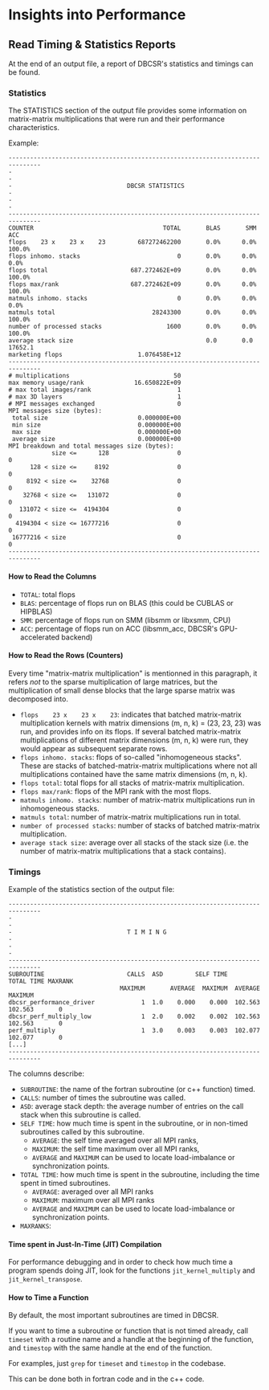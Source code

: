 # Insights into Performance

## Read Timing & Statistics Reports

At the end of an output file, a report of DBCSR's statistics and timings can be found.

### Statistics

The STATISTICS section of the output file provides some information on matrix-matrix multiplications that were run and their performance characteristics.

Example:

```
-------------------------------------------------------------------------------
-                                                                             -
-                                DBCSR STATISTICS                             -
-                                                                             -
-------------------------------------------------------------------------------
COUNTER                                    TOTAL       BLAS       SMM       ACC
flops    23 x    23 x    23         687272462200       0.0%      0.0%    100.0%
flops inhomo. stacks                           0       0.0%      0.0%      0.0%
flops total                       687.272462E+09       0.0%      0.0%    100.0%
flops max/rank                    687.272462E+09       0.0%      0.0%    100.0%
matmuls inhomo. stacks                         0       0.0%      0.0%      0.0%
matmuls total                           28243300       0.0%      0.0%    100.0%
number of processed stacks                  1600       0.0%      0.0%    100.0%
average stack size                                     0.0       0.0   17652.1
marketing flops                     1.076458E+12
-------------------------------------------------------------------------------
# multiplications                             50
max memory usage/rank              16.650822E+09
# max total images/rank                        1
# max 3D layers                                1
# MPI messages exchanged                       0
MPI messages size (bytes):
 total size                         0.000000E+00
 min size                           0.000000E+00
 max size                           0.000000E+00
 average size                       0.000000E+00
MPI breakdown and total messages size (bytes):
            size <=      128                   0                        0
      128 < size <=     8192                   0                        0
     8192 < size <=    32768                   0                        0
    32768 < size <=   131072                   0                        0
   131072 < size <=  4194304                   0                        0
  4194304 < size <= 16777216                   0                        0
 16777216 < size                               0                        0
-------------------------------------------------------------------------------
```

#### How to Read the Columns

- `TOTAL`: total flops
- `BLAS`: percentage of flops run on BLAS (this could be CUBLAS or HIPBLAS)
- `SMM`: percentage of flops run on SMM (libsmm or libxsmm, CPU)
- `ACC`: percentage of flops run on ACC (libsmm_acc, DBCSR's GPU-accelerated backend)

#### How to Read the Rows (Counters)

Every time "matrix-matrix multiplication" is mentionned in this paragraph, it refers *not* to the sparse multiplication of large matrices, but the multiplication of small dense blocks that the large sparse matrix was decomposed into.

- `flops    23 x    23 x    23`: indicates that batched matrix-matrix multiplication kernels with matrix dimensions (m, n, k) = (23, 23, 23) was run, and provides info on its flops. If several batched matrix-matrix multiplications of different matrix dimensions (m, n, k) were run, they would appear as subsequent separate rows.
- `flops inhomo. stacks`: flops of so-called "inhomogeneous stacks". These are stacks of batched-matrix-matrix multiplications where not all multiplications contained have the same matrix dimensions (m, n, k).
- `flops total`: total flops for all stacks of matrix-matrix multiplication.
- `flops max/rank`: flops of the MPI rank with the most flops.
- `matmuls inhomo. stacks`: number of matrix-matrix multiplications run in inhomogeneous stacks.
- `matmuls total`: number of matrix-matrix multiplications run in total.
- `number of processed stacks`: number of stacks of batched matrix-matrix multiplication.
- `average stack size`: average over all stacks of the stack size (i.e. the number of matrix-matrix multiplications that a stack contains).

### Timings

Example of the statistics section of the output file:

```
-------------------------------------------------------------------------------
-                                                                             -
-                                T I M I N G                                  -
-                                                                             -
-------------------------------------------------------------------------------
SUBROUTINE                       CALLS  ASD         SELF TIME        TOTAL TIME MAXRANK
                               MAXIMUM       AVERAGE  MAXIMUM  AVERAGE  MAXIMUM
dbcsr_performance_driver             1  1.0    0.000    0.000  102.563  102.563       0
dbcsr_perf_multiply_low              1  2.0    0.002    0.002  102.563  102.563       0
perf_multiply                        1  3.0    0.003    0.003  102.077  102.077       0
[...]
-------------------------------------------------------------------------------
```

The columns describe:

- `SUBROUTINE`: the name of the fortran subroutine (or c++ function) timed.
- `CALLS`: number of times the subroutine was called.
- `ASD`: average stack depth: the average number of entries on the call stack when this subroutine is called.
- `SELF TIME`: how much time is spent in the subroutine, or in non-timed subroutines called by this subroutine.
    - `AVERAGE`: the self time averaged over all MPI ranks,
    - `MAXIMUM`: the self time maximum over all MPI ranks,
    - `AVERAGE` and `MAXIMUM` can be used to locate load-imbalance or synchronization points.
- `TOTAL TIME`: how much time is spent in the subroutine, including the time spent in timed subroutines.
    - `AVERAGE`: averaged over all MPI ranks
    - `MAXIMUM`: maximum over all MPI ranks
    - `AVERAGE` and `MAXIMUM` can be used to locate load-imbalance or synchronization points.
- `MAXRANKS`: 

#### Time spent in Just-In-Time (JIT) Compilation

For performance debugging and in order to check how much time a program spends doing JIT, look for the functions `jit_kernel_multiply` and `jit_kernel_transpose`.

#### How to Time a Function

By default, the most important subroutines are timed in DBCSR.

If you want to time a subroutine or function that is not timed already, call `timeset` with a routine name and a handle at the beginning of the function, and `timestop` with the same handle at the end of the function.

For examples, just `grep` for `timeset` and `timestop` in the codebase.

This can be done both in fortran code and in the c++ code.
